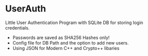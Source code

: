 # UserAuth
 Little User Authentication Program with SQLite DB for storing login credentials.
  - Passwords are saved as SHA256 Hashes only!
  - Config file for DB Path and the option to add new users.
  - Using JSON for Modern C++ and Crypto++ libaries

